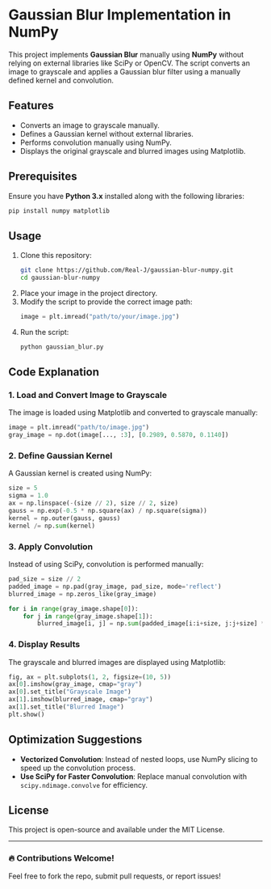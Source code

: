 # Gaussian Blur Implementation in NumPy

This project implements **Gaussian Blur** manually using **NumPy** without relying on external libraries like SciPy or OpenCV. The script converts an image to grayscale and applies a Gaussian blur filter using a manually defined kernel and convolution.

## Features
- Converts an image to grayscale manually.
- Defines a Gaussian kernel without external libraries.
- Performs convolution manually using NumPy.
- Displays the original grayscale and blurred images using Matplotlib.

## Prerequisites
Ensure you have **Python 3.x** installed along with the following libraries:

```bash
pip install numpy matplotlib
```

## Usage
1. Clone this repository:
   ```bash
   git clone https://github.com/Real-J/gaussian-blur-numpy.git
   cd gaussian-blur-numpy
   ```
2. Place your image in the project directory.
3. Modify the script to provide the correct image path:
   ```python
   image = plt.imread("path/to/your/image.jpg")
   ```
4. Run the script:
   ```bash
   python gaussian_blur.py
   ```

## Code Explanation
### 1. Load and Convert Image to Grayscale
The image is loaded using Matplotlib and converted to grayscale manually:
```python
image = plt.imread("path/to/image.jpg")
gray_image = np.dot(image[..., :3], [0.2989, 0.5870, 0.1140])
```

### 2. Define Gaussian Kernel
A Gaussian kernel is created using NumPy:
```python
size = 5
sigma = 1.0
ax = np.linspace(-(size // 2), size // 2, size)
gauss = np.exp(-0.5 * np.square(ax) / np.square(sigma))
kernel = np.outer(gauss, gauss)
kernel /= np.sum(kernel)
```

### 3. Apply Convolution
Instead of using SciPy, convolution is performed manually:
```python
pad_size = size // 2
padded_image = np.pad(gray_image, pad_size, mode='reflect')
blurred_image = np.zeros_like(gray_image)

for i in range(gray_image.shape[0]):
    for j in range(gray_image.shape[1]):
        blurred_image[i, j] = np.sum(padded_image[i:i+size, j:j+size] * kernel)
```

### 4. Display Results
The grayscale and blurred images are displayed using Matplotlib:
```python
fig, ax = plt.subplots(1, 2, figsize=(10, 5))
ax[0].imshow(gray_image, cmap="gray")
ax[0].set_title("Grayscale Image")
ax[1].imshow(blurred_image, cmap="gray")
ax[1].set_title("Blurred Image")
plt.show()
```

## Optimization Suggestions
- **Vectorized Convolution**: Instead of nested loops, use NumPy slicing to speed up the convolution process.
- **Use SciPy for Faster Convolution**: Replace manual convolution with `scipy.ndimage.convolve` for efficiency.

## License
This project is open-source and available under the MIT License.

---
### 🔥 Contributions Welcome!
Feel free to fork the repo, submit pull requests, or report issues!

